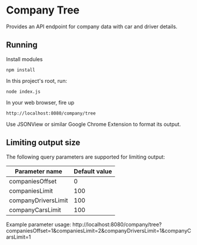 # Company Tree

Provides an API endpoint for company data with car and driver details.


## Running

Install modules

    npm install

In this project's root, run:

    node index.js

In your web browser, fire up

    http://localhost:8080/company/tree

Use JSONView or similar Google Chrome Extension to format its output.

## Limiting output size

The following query parameters are supported for limiting output:

| Parameter name      | Default value |
|---------------------|---------------|
| companiesOffset     |             0 |
| companiesLimit      |           100 |
| companyDriversLimit |           100 |
| companyCarsLimit    |           100 |

Example parameter usage:
http://localhost:8080/company/tree?companiesOffset=1&companiesLimit=2&companyDriversLimit=1&companyCarsLimit=1

